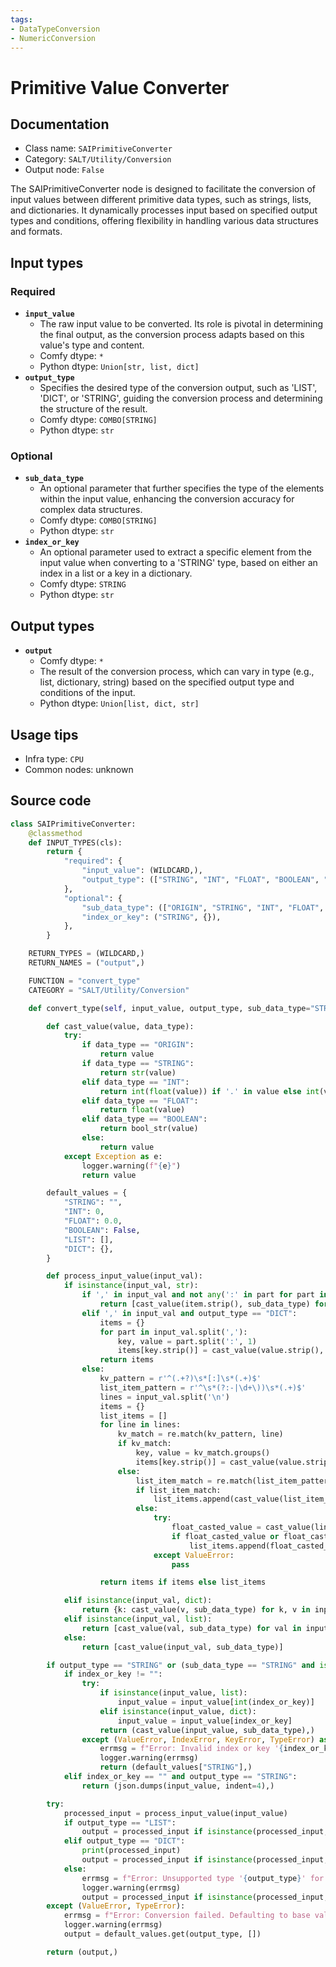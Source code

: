 ```yaml
---
tags:
- DataTypeConversion
- NumericConversion
---
```


# Primitive Value Converter
## Documentation
- Class name: `SAIPrimitiveConverter`
- Category: `SALT/Utility/Conversion`
- Output node: `False`

The SAIPrimitiveConverter node is designed to facilitate the conversion of input values between different primitive data types, such as strings, lists, and dictionaries. It dynamically processes input based on specified output types and conditions, offering flexibility in handling various data structures and formats.
## Input types
### Required
- **`input_value`**
    - The raw input value to be converted. Its role is pivotal in determining the final output, as the conversion process adapts based on this value's type and content.
    - Comfy dtype: `*`
    - Python dtype: `Union[str, list, dict]`
- **`output_type`**
    - Specifies the desired type of the conversion output, such as 'LIST', 'DICT', or 'STRING', guiding the conversion process and determining the structure of the result.
    - Comfy dtype: `COMBO[STRING]`
    - Python dtype: `str`
### Optional
- **`sub_data_type`**
    - An optional parameter that further specifies the type of the elements within the input value, enhancing the conversion accuracy for complex data structures.
    - Comfy dtype: `COMBO[STRING]`
    - Python dtype: `str`
- **`index_or_key`**
    - An optional parameter used to extract a specific element from the input value when converting to a 'STRING' type, based on either an index in a list or a key in a dictionary.
    - Comfy dtype: `STRING`
    - Python dtype: `str`
## Output types
- **`output`**
    - Comfy dtype: `*`
    - The result of the conversion process, which can vary in type (e.g., list, dictionary, string) based on the specified output type and conditions of the input.
    - Python dtype: `Union[list, dict, str]`
## Usage tips
- Infra type: `CPU`
- Common nodes: unknown


## Source code
```python
class SAIPrimitiveConverter:
    @classmethod
    def INPUT_TYPES(cls):
        return {
            "required": {
                "input_value": (WILDCARD,),
                "output_type": (["STRING", "INT", "FLOAT", "BOOLEAN", "LIST", "DICT"],),
            },
            "optional": {
                "sub_data_type": (["ORIGIN", "STRING", "INT", "FLOAT", "BOOLEAN"],),
                "index_or_key": ("STRING", {}),
            },
        }

    RETURN_TYPES = (WILDCARD,)
    RETURN_NAMES = ("output",)

    FUNCTION = "convert_type"
    CATEGORY = "SALT/Utility/Conversion"

    def convert_type(self, input_value, output_type, sub_data_type="STRING", index_or_key=""):

        def cast_value(value, data_type):
            try:
                if data_type == "ORIGIN":
                    return value
                if data_type == "STRING":
                    return str(value)
                elif data_type == "INT":
                    return int(float(value)) if '.' in value else int(value)
                elif data_type == "FLOAT":
                    return float(value)
                elif data_type == "BOOLEAN":
                    return bool_str(value)
                else:
                    return value
            except Exception as e:
                logger.warning(f"{e}")
                return value

        default_values = {
            "STRING": "",
            "INT": 0,
            "FLOAT": 0.0,
            "BOOLEAN": False,
            "LIST": [],
            "DICT": {},
        }

        def process_input_value(input_val):
            if isinstance(input_val, str):
                if ',' in input_val and not any(':' in part for part in input_val.split(',')):
                    return [cast_value(item.strip(), sub_data_type) for item in input_val.split(',')]
                elif ',' in input_val and output_type == "DICT":
                    items = {}
                    for part in input_val.split(','):
                        key, value = part.split(':', 1)
                        items[key.strip()] = cast_value(value.strip(), sub_data_type)
                    return items
                else:
                    kv_pattern = r'^(.+?)\s*[:]\s*(.+)$'
                    list_item_pattern = r'^\s*(?:-|\d+\))\s*(.+)$'
                    lines = input_val.split('\n')
                    items = {}
                    list_items = []
                    for line in lines:
                        kv_match = re.match(kv_pattern, line)
                        if kv_match:
                            key, value = kv_match.groups()
                            items[key.strip()] = cast_value(value.strip(), sub_data_type)
                        else:
                            list_item_match = re.match(list_item_pattern, line)
                            if list_item_match:
                                list_items.append(cast_value(list_item_match.group(1).strip(), sub_data_type))
                            else:
                                try:
                                    float_casted_value = cast_value(line.strip(), 'FLOAT')
                                    if float_casted_value or float_casted_value == 0.0:
                                        list_items.append(float_casted_value)
                                except ValueError:
                                    pass

                    return items if items else list_items

            elif isinstance(input_val, dict):
                return {k: cast_value(v, sub_data_type) for k, v in input_val.items()}
            elif isinstance(input_val, list):
                return [cast_value(val, sub_data_type) for val in input_val]
            else:
                return [cast_value(input_val, sub_data_type)]

        if output_type == "STRING" or (sub_data_type == "STRING" and isinstance(input_value, (list, dict))):
            if index_or_key != "":
                try:
                    if isinstance(input_value, list):
                        input_value = input_value[int(index_or_key)]
                    elif isinstance(input_value, dict):
                        input_value = input_value[index_or_key]
                    return (cast_value(input_value, sub_data_type),)
                except (ValueError, IndexError, KeyError, TypeError) as e:
                    errmsg = f"Error: Invalid index or key '{index_or_key}'. Exception: {e}"
                    logger.warning(errmsg)
                    return (default_values["STRING"],)
            elif index_or_key == "" and output_type == "STRING":
                return (json.dumps(input_value, indent=4),)

        try:
            processed_input = process_input_value(input_value)
            if output_type == "LIST":
                output = processed_input if isinstance(processed_input, list) else list(processed_input.values())
            elif output_type == "DICT":
                print(processed_input)
                output = processed_input if isinstance(processed_input, str) else processed_input
            else:
                errmsg = f"Error: Unsupported type '{output_type}' for conversion. Defaulting to LIST."
                logger.warning(errmsg)
                output = processed_input if isinstance(processed_input, list) else list(processed_input.values())
        except (ValueError, TypeError):
            errmsg = f"Error: Conversion failed. Defaulting to base value for {output_type}."
            logger.warning(errmsg)
            output = default_values.get(output_type, [])

        return (output,)

```
